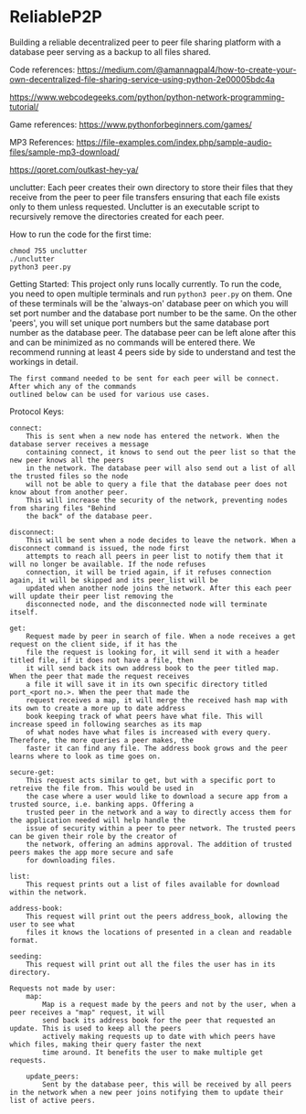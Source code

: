 # ReliableP2P
Building a reliable decentralized peer to peer file sharing platform with a database peer serving as a backup to all files shared.

Code references:
https://medium.com/@amannagpal4/how-to-create-your-own-decentralized-file-sharing-service-using-python-2e00005bdc4a

https://www.webcodegeeks.com/python/python-network-programming-tutorial/

Game references:
https://www.pythonforbeginners.com/games/

MP3 References:
https://file-examples.com/index.php/sample-audio-files/sample-mp3-download/ 

https://qoret.com/outkast-hey-ya/ 

unclutter: 
    Each peer creates their own directory to store their files that they receive from the peer to peer
    file transfers ensuring that each file exists only to them unless requested. Unclutter is an 
    executable script to recursively remove the directories created for each peer.


How to run the code for the first time: 
    
    chmod 755 unclutter
    ./unclutter
    python3 peer.py

Getting Started:
    This project only runs locally currently. To run the code, you need to open multiple terminals and
    run `python3 peer.py` on them. One of these terminals will be the 'always-on' database peer on which you
    will set port number and the database port number to be the same. On the other 'peers', you will set 
    unique port numbers but the same database port number as the database peer. The database peer can be 
    left alone after this and can be minimized as no commands will be entered there. We recommend running
    at least 4 peers side by side to understand and test the workings in detail.
    
    The first command needed to be sent for each peer will be connect. After which any of the commands 
    outlined below can be used for various use cases.

Protocol Keys:
    
    connect: 
        This is sent when a new node has entered the network. When the database server receives a message 
        containing connect, it knows to send out the peer list so that the new peer knows all the peers 
        in the network. The database peer will also send out a list of all the trusted files so the node
        will not be able to query a file that the database peer does not know about from another peer.
        This will increase the security of the network, preventing nodes from sharing files "Behind
        the back" of the database peer.

    disconnect:
        This will be sent when a node decides to leave the network. When a disconnect command is issued, the node first 
        attempts to reach all peers in peer list to notify them that it will no longer be available. If the node refuses 
        connection, it will be tried again, if it refuses connection again, it will be skipped and its peer_list will be 
        updated when another node joins the network. After this each peer will update their peer list removing the 
        disconnected node, and the disconnected node will terminate itself.
    
    get:
        Request made by peer in search of file. When a node receives a get request on the client side, if it has the 
        file the request is looking for, it will send it with a header titled file, if it does not have a file, then 
        it will send back its own address book to the peer titled map. When the peer that made the request receives 
        a file it will save it in its own specific directory titled port_<port no.>. When the peer that made the 
        request receives a map, it will merge the received hash map with its own to create a more up to date address 
        book keeping track of what peers have what file. This will increase speed in following searches as its map 
        of what nodes have what files is increased with every query. Therefore, the more queries a peer makes, the 
        faster it can find any file. The address book grows and the peer learns where to look as time goes on.

    secure-get:
        This request acts similar to get, but with a specific port to retreive the file from. This would be used in 
        the case where a user would like to download a secure app from a trusted source, i.e. banking apps. Offering a
        trusted peer in the network and a way to directly access them for the application needed will help handle the 
        issue of security within a peer to peer network. The trusted peers can be given their role by the creator of
        the network, offering an admins approval. The addition of trusted peers makes the app more secure and safe
        for downloading files.

    list:
        This request prints out a list of files available for download within the network.

    address-book:
        This request will print out the peers address_book, allowing the user to see what 
        files it knows the locations of presented in a clean and readable format.

    seeding:
        This request will print out all the files the user has in its directory.

    Requests not made by user:
        map:
            Map is a request made by the peers and not by the user, when a peer receives a "map" request, it will
            send back its address book for the peer that requested an update. This is used to keep all the peers
            actively making requests up to date with which peers have which files, making their query faster the next
            time around. It benefits the user to make multiple get requests.
        
        update_peers:
            Sent by the database peer, this will be received by all peers in the network when a new peer joins notifying them to update their list of active peers.
